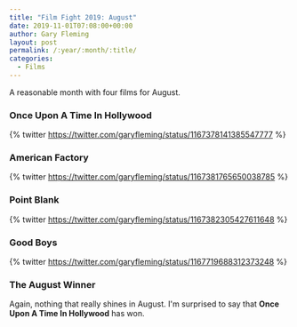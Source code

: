 ```yaml
---
title: "Film Fight 2019: August"
date: 2019-11-01T07:08:00+00:00
author: Gary Fleming
layout: post
permalink: /:year/:month/:title/
categories:
  - Films
---
```


A reasonable month with four films for August.

### Once Upon A Time In Hollywood

{% twitter https://twitter.com/garyfleming/status/1167378141385547777 %}

### American Factory

{% twitter https://twitter.com/garyfleming/status/1167381765650038785 %}

### Point Blank

{% twitter https://twitter.com/garyfleming/status/1167382305427611648 %}

### Good Boys

{% twitter https://twitter.com/garyfleming/status/1167719688312373248 %}

### The August Winner

Again, nothing that really shines in August. I'm surprised to say that **Once Upon A Time In Hollywood** has won.
